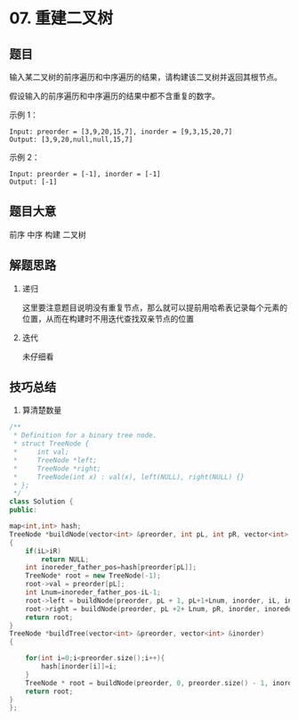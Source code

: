 # 07. 重建二叉树

## 题目

输入某二叉树的前序遍历和中序遍历的结果，请构建该二叉树并返回其根节点。

假设输入的前序遍历和中序遍历的结果中都不含重复的数字。

 

示例 1：

```
Input: preorder = [3,9,20,15,7], inorder = [9,3,15,20,7]
Output: [3,9,20,null,null,15,7]
```




示例 2：

```
Input: preorder = [-1], inorder = [-1]
Output: [-1]
```



## 题目大意

前序 中序 构建 二叉树

## 解题思路

1. 递归

   这里要注意题目说明没有重复节点，那么就可以提前用哈希表记录每个元素的位置，从而在构建时不用迭代查找双亲节点的位置



2. 迭代

   未仔细看



## 技巧总结

1. 算清楚数量

```c++
/**
 * Definition for a binary tree node.
 * struct TreeNode {
 *     int val;
 *     TreeNode *left;
 *     TreeNode *right;
 *     TreeNode(int x) : val(x), left(NULL), right(NULL) {}
 * };
 */
class Solution {
public:

map<int,int> hash;
TreeNode *buildNode(vector<int> &preorder, int pL, int pR, vector<int> &inorder, int iL, int iR)
{
    if(iL>iR)
        return NULL;
    int inoreder_father_pos=hash[preorder[pL]];
    TreeNode* root = new TreeNode(-1);
    root->val = preorder[pL];
    int Lnum=inoreder_father_pos-iL-1;
    root->left = buildNode(preorder, pL + 1, pL+1+Lnum, inorder, iL, inoreder_father_pos - 1);
    root->right = buildNode(preorder, pL +2+ Lnum, pR, inorder, inoreder_father_pos + 1, iR);
    return root;
}
TreeNode *buildTree(vector<int> &preorder, vector<int> &inorder)
{

    for(int i=0;i<preorder.size();i++){
        hash[inorder[i]]=i;
    }
    TreeNode * root = buildNode(preorder, 0, preorder.size() - 1, inorder, 0, inorder.size() - 1);
    return root;
}
};
```

